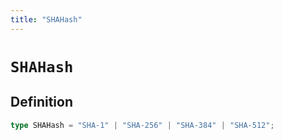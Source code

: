 ```yaml
---
title: "SHAHash"
---
```


# `SHAHash`

## Definition

```ts
type SHAHash = "SHA-1" | "SHA-256" | "SHA-384" | "SHA-512";
```
